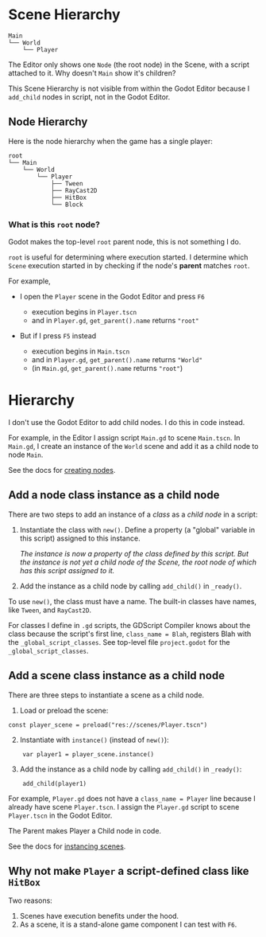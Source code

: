 # Scene Hierarchy

```
Main
└── World
    └── Player
```

The Editor only shows one `Node` (the root node) in the Scene,
with a script attached to it. Why doesn't `Main` show it's
children?

This Scene Hierarchy is not visible from within the Godot Editor
because I `add_child` nodes in script, not in the Godot Editor.

## Node Hierarchy

Here is the node hierarchy when the game has a single player:

```
root
└── Main
    └── World
        └── Player
            ├── Tween
            ├── RayCast2D
            ├── HitBox
            └── Block
```

### What is this `root` node?

Godot makes the top-level `root` parent node, this is not
something I do.

`root` is useful for determining where execution started. I
determine which `Scene` execution started in by checking if the
node's **parent** matches `root`.

For example,

- I open the `Player` scene in the Godot Editor and press `F6`
    - execution begins in `Player.tscn`
    - and in `Player.gd`, `get_parent().name` returns `"root"`

- But if I press `F5` instead
    - execution begins in `Main.tscn`
    - and in `Player.gd`, `get_parent().name` returns `"World"`
    - (in `Main.gd`, `get_parent().name` returns `"root"`)

# Hierarchy

I don't use the Godot Editor to add child nodes. I do this in
code instead.

For example, in the Editor I assign script `Main.gd` to scene
`Main.tscn`. In `Main.gd`, I create an instance of the `World`
scene and add it as a child node to node `Main`.

See the docs for [creating nodes](https://docs.godotengine.org/en/stable/getting_started/step_by_step/scripting_continued.html?highlight=_ready#creating-nodes).

## Add a **node** class instance as a **child node**

There are two steps to add an instance of a *class* as a *child
node* in a script:

1. Instantiate the class with `new()`. Define a property (a
   "global" variable in this script) assigned to this instance.

   *The instance is now a property of the class defined by
   this script. But the instance is not yet a child node of the
   Scene, the root node of which has this script assigned to
   it.*

2. Add the instance as a child node by calling `add_child()` in
   `_ready()`.

To use `new()`, the class must have a name. The built-in classes
have names, like `Tween`, and `RayCast2D`.

For classes I define in `.gd` scripts, the GDScript Compiler knows about the
class because the script's first line, `class_name = Blah`,
registers Blah with the `_global_script_classes`. See top-level
file `project.godot` for the `_global_script_classes`.

## Add a **scene** class instance as a **child node**

There are three steps to instantiate a scene as a child node.

1. Load or preload the scene:

```gdscript
const player_scene = preload("res://scenes/Player.tscn")
```

2. Instantiate with `instance()` (instead of `new()`):

```gdscript
    var player1 = player_scene.instance()
```

3. Add the instance as a child node by calling `add_child()` in
   `_ready()`:

```gdscript
    add_child(player1)
```

For example, `Player.gd` does not have a `class_name = Player`
line because I already have scene `Player.tscn`. I assign the
`Player.gd` script to scene `Player.tscn` in the Godot Editor.

The Parent makes Player a Child node in code.

See the docs for [instancing
scenes](https://docs.godotengine.org/en/stable/getting_started/step_by_step/scripting_continued.html?highlight=_ready#instancing-scenes).

## Why not make `Player` a script-defined class like `HitBox`

Two reasons:

1. Scenes have execution benefits under the hood.
2. As a scene, it is a stand-alone game component I can test with
   `F6`.


